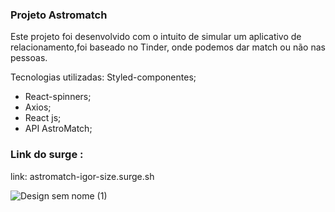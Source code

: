 ### Projeto Astromatch

Este projeto foi desenvolvido com o intuito de simular um aplicativo de relacionamento,foi baseado no Tinder, onde podemos dar match ou não nas pessoas.

Tecnologias utilizadas:
Styled-componentes;
* React-spinners;
* Axios;
* React js;
* API AstroMatch;

### Link do surge :
link: astromatch-igor-size.surge.sh

![Design sem nome (1)](https://user-images.githubusercontent.com/102987283/180033219-987a8916-db1b-433b-a6c0-35d290d77be6.png)
